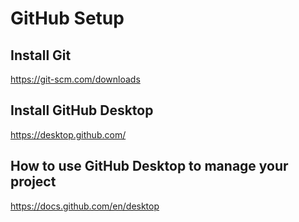 # GitHub Setup

## Install Git

https://git-scm.com/downloads

## Install GitHub Desktop

https://desktop.github.com/

## How to use GitHub Desktop to manage your project

https://docs.github.com/en/desktop
